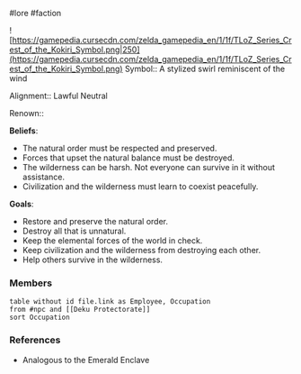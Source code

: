  #lore #faction

![https://gamepedia.cursecdn.com/zelda_gamepedia_en/1/1f/TLoZ_Series_Crest_of_the_Kokiri_Symbol.png|250](https://gamepedia.cursecdn.com/zelda_gamepedia_en/1/1f/TLoZ_Series_Crest_of_the_Kokiri_Symbol.png)
Symbol:: A stylized swirl reminiscent of the wind

Alignment:: Lawful Neutral

Renown:: 

**Beliefs**:
- The natural order must be respected and preserved.
- Forces that upset the natural balance must be destroyed.
- The wilderness can be harsh. Not everyone can survive in it without assistance.
- Civilization and the wilderness must learn to coexist peacefully.

**Goals**:
 - Restore and preserve the natural order.
 - Destroy all that is unnatural.
 - Keep the elemental forces of the world in check.
 - Keep civilization and the wilderness from destroying each other.
 - Help others survive in the wilderness.

### Members

```dataview
table without id file.link as Employee, Occupation
from #npc and [[Deku Protectorate]]
sort Occupation
```

### References

* Analogous to the Emerald Enclave
